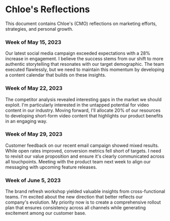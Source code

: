 # Chloe's Reflections

This document contains Chloe's (CMO) reflections on marketing efforts, strategies, and personal growth.

### Week of May 15, 2023
Our latest social media campaign exceeded expectations with a 28% increase in engagement. I believe the success stems from our shift to more authentic storytelling that resonates with our target demographic. The team executed flawlessly, but we need to maintain this momentum by developing a content calendar that builds on these insights.

### Week of May 22, 2023
The competitor analysis revealed interesting gaps in the market we should exploit. I'm particularly interested in the untapped potential for video content in our industry. Moving forward, I'll allocate 20% of our resources to developing short-form video content that highlights our product benefits in an engaging way.

### Week of May 29, 2023
Customer feedback on our recent email campaign showed mixed results. While open rates improved, conversion metrics fell short of targets. I need to revisit our value proposition and ensure it's clearly communicated across all touchpoints. Meeting with the product team next week to align our messaging with upcoming feature releases.

### Week of June 5, 2023
The brand refresh workshop yielded valuable insights from cross-functional teams. I'm excited about the new direction that better reflects our company's evolution. My priority now is to create a comprehensive rollout plan that ensures consistency across all channels while generating excitement among our customer base. 